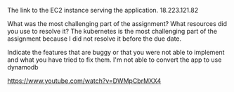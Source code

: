 The link to the EC2 instance serving the application.
18.223.121.82

What was the most challenging part of the assignment? What resources did you use to resolve it?
The kubernetes is the most challenging part of the assignment because I did not resolve it before the due date.

Indicate the features that are buggy or that you were not able to implement and what you have tried to fix them.
I'm not able to convert the app to use dynamodb

https://www.youtube.com/watch?v=DWMpCbrMXX4
